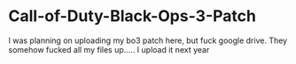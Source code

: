 # Call-of-Duty-Black-Ops-3-Patch

I was planning on uploading my bo3 patch here, but fuck google drive. They somehow fucked all my files up..... 
I upload it next year
